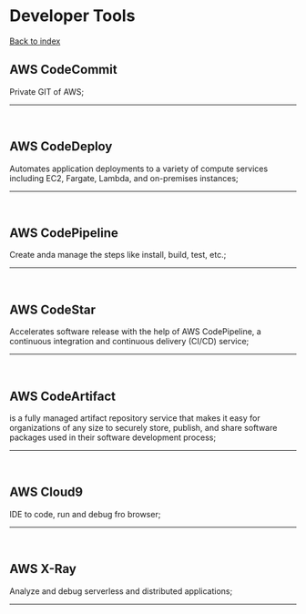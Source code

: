 # Developer Tools

[Back to index](Index.md)

## AWS CodeCommit

Private GIT of AWS;

---

</br>

## AWS CodeDeploy

Automates application deployments to a variety of compute services including EC2, Fargate, Lambda, and on-premises instances;

---

</br>

## AWS CodePipeline

Create anda manage the steps like install, build, test, etc.;

---

</br>

## AWS CodeStar

Accelerates software release with the help of AWS CodePipeline, a continuous integration and continuous delivery (CI/CD) service;

---

</br>

## AWS CodeArtifact

is a fully managed artifact repository service that makes it easy for organizations of any size to securely store, publish, and share software packages used in their software development process;

---

</br>

## AWS Cloud9

IDE to code, run and debug fro browser;

---

</br>

## AWS X-Ray

Analyze and debug serverless and distributed applications;

---

</br>
